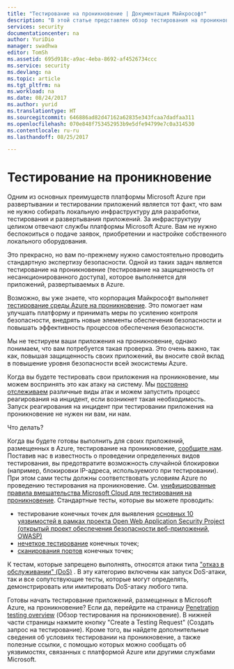 ```yaml
---
title: "Тестирование на проникновение | Документация Майкрософт"
description: "В этой статье представлен обзор тестирования на проникновение и способах его проведения для ваших приложений, которые работают в инфраструктуре Azure."
services: security
documentationcenter: na
author: YuriDio
manager: swadhwa
editor: TomSh
ms.assetid: 695d918c-a9ac-4eba-8692-af4526734ccc
ms.service: security
ms.devlang: na
ms.topic: article
ms.tgt_pltfrm: na
ms.workload: na
ms.date: 08/24/2017
ms.author: yurid
ms.translationtype: HT
ms.sourcegitcommit: 646886ad82d47162a62835e343fcaa7dadfaa311
ms.openlocfilehash: 070e848f753452953b9e5dfe94799e7c0a314530
ms.contentlocale: ru-ru
ms.lasthandoff: 08/25/2017

---
```

# <a name="pen-testing"></a>Тестирование на проникновение
Одним из основных преимуществ платформы Microsoft Azure при развертывании и тестировании приложений является тот факт, что вам не нужно собирать локальную инфраструктуру для разработки, тестирования и развертывания приложений. За инфраструктуру целиком отвечают службы платформы Microsoft Azure. Вам не нужно беспокоиться о подаче заявок, приобретении и настройке собственного локального оборудования.

Это прекрасно, но вам по-прежнему нужно самостоятельно проводить стандартную экспертизу безопасности. Одной из таких задач является тестирование на проникновение (тестирование на защищенность от несанкционированного доступа), которое выполняется для приложений, развертываемых в Azure.

Возможно, вы уже знаете, что корпорация Майкрософт выполняет [тестирование среды Azure на проникновение](https://gallery.technet.microsoft.com/Cloud-Red-Teaming-b837392e). Это помогает нам улучшать платформу и принимать меры по усилению контроля безопасности, внедрять новые элементы обеспечения безопасности и повышать эффективность процессов обеспечения безопасности.

Мы не тестируем ваши приложения на проникновение, однако понимаем, что вам потребуется такая проверка. Это очень важно, так как, повышая защищенность своих приложений, вы вносите свой вклад в повышение уровня безопасности всей экосистемы Azure.

Когда вы будете тестировать свои приложения на проникновение, мы можем воспринять это как атаку на систему. Мы [постоянно отслеживаем](http://blogs.msdn.com/b/azuresecurity/archive/2015/07/05/best-practices-to-protect-your-azure-deployment-against-cloud-drive-by-attacks.aspx) различные виды атак и можем запустить процесс реагирования на инцидент, если возникнет такая необходимость. Запуск реагирования на инцидент при тестировании приложения на проникновение не нужен ни вам, ни нам.

Что делать?

Когда вы будете готовы выполнить для своих приложений, размещенных в Azure, тестирование на проникновение, [сообщите нам](https://portal.msrc.microsoft.com/en-us/engage/pentest). Поставив нас в известность о проведении определенных видов тестирования, вы предотвратите возможность случайной блокировки (например, блокировки IP-адреса, используемого при тестировании). При этом сами тесты должны соответствовать условиям Azure по проведению тестирования на проникновение. См. [унифицированные правила вмешательства Microsoft Cloud для тестирования на проникновение](https://technet.microsoft.com/en-us/mt784683).
Стандартные тесты, которые вы можете проводить:

* тестирование конечных точек для выявления [основных 10 уязвимостей в рамках проекта Open Web Application Security Project (открытый проект обеспечения безопасности веб-приложений, OWASP)](https://www.owasp.org/index.php/Category:OWASP_Top_Ten_Project)
* [нечеткое тестирование](https://blogs.microsoft.com/cybertrust/2007/09/20/fuzz-testing-at-microsoft-and-the-triage-process/) конечных точек;
* [сканирования портов](https://en.wikipedia.org/wiki/Port_scanner) конечных точек;

К тестам, которые запрещено выполнять, относятся атаки типа ["отказ в обслуживании" (DoS)](https://en.wikipedia.org/wiki/Denial-of-service_attack) . В эту категорию включены как запуск DoS-атаки, так и все сопутствующие тесты, которые могут определять, демонстрировать или имитировать DoS-атаку любого типа.

Готовы начать тестирование приложений, размещенных в Microsoft Azure, на проникновение? Если да, перейдите на страницу [Penetration testing overview](https://technet.microsoft.com/library/mt784683.aspx) (Обзор тестирования на проникновение). В нижней части страницы нажмите кнопку "Create a Testing Request" (Создать запрос на тестирование). Кроме того, вы найдете дополнительные сведения об условиях тестировании на проникновение, а также полезные ссылки, с помощью которых можно сообщать об уязвимостях, связанных с платформой Azure или другими службами Microsoft.

